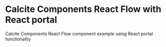 # Calcite Components React Flow with React portal
Calcite Components React Flow component example using React portal functionality
